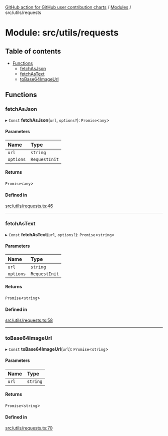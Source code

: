 [GitHub action for GitHub user contribution charts](../README.md) / [Modules](../modules.md) / src/utils/requests

# Module: src/utils/requests

## Table of contents

- [Functions](#functions-1)
  - [fetchAsJson](#fetchasjson)
  - [fetchAsText](#fetchastext)
  - [toBase64ImageUrl](#tobase64imageurl)

## Functions

### fetchAsJson

▸ `Const` **fetchAsJson**(`url`, `options?`): `Promise`<`any`>

#### Parameters

| Name      | Type          |
| :-------- | :------------ |
| `url`     | `string`      |
| `options` | `RequestInit` |

#### Returns

`Promise`<`any`>

#### Defined in

[src/utils/requests.ts:46](https://github.com/AlexRogalskiy/github-action-user-contribution/blob/8736815/src/utils/requests.ts#L46)

***

### fetchAsText

▸ `Const` **fetchAsText**(`url`, `options?`): `Promise`<`string`>

#### Parameters

| Name      | Type          |
| :-------- | :------------ |
| `url`     | `string`      |
| `options` | `RequestInit` |

#### Returns

`Promise`<`string`>

#### Defined in

[src/utils/requests.ts:58](https://github.com/AlexRogalskiy/github-action-user-contribution/blob/8736815/src/utils/requests.ts#L58)

***

### toBase64ImageUrl

▸ `Const` **toBase64ImageUrl**(`url`): `Promise`<`string`>

#### Parameters

| Name  | Type     |
| :---- | :------- |
| `url` | `string` |

#### Returns

`Promise`<`string`>

#### Defined in

[src/utils/requests.ts:70](https://github.com/AlexRogalskiy/github-action-user-contribution/blob/8736815/src/utils/requests.ts#L70)
